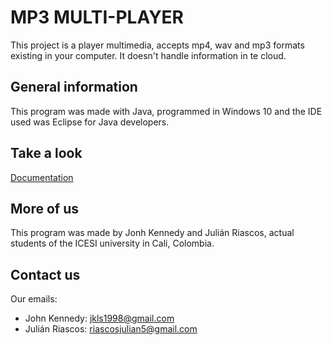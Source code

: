 # MP3 MULTI-PLAYER

This project is a player multimedia, accepts mp4, wav and mp3 formats existing in your computer. It doesn't handle information in te cloud. 

## General information

This program was made with Java, programmed in Windows 10 and the IDE used was Eclipse for Java developers. 

## Take a look
[Documentation](https://drive.google.com/drive/folders/1V3aesmCJL6l0oIYG_yCXA0SabB1fLeJW?usp=sharing)

## More of us
This program was made by Jonh Kennedy and Julián Riascos, actual students of the ICESI university in Cali, Colombia. 

## Contact us
Our emails:

- John Kennedy: jkls1998@gmail.com
- Julián Riascos: riascosjulian5@gmail.com
